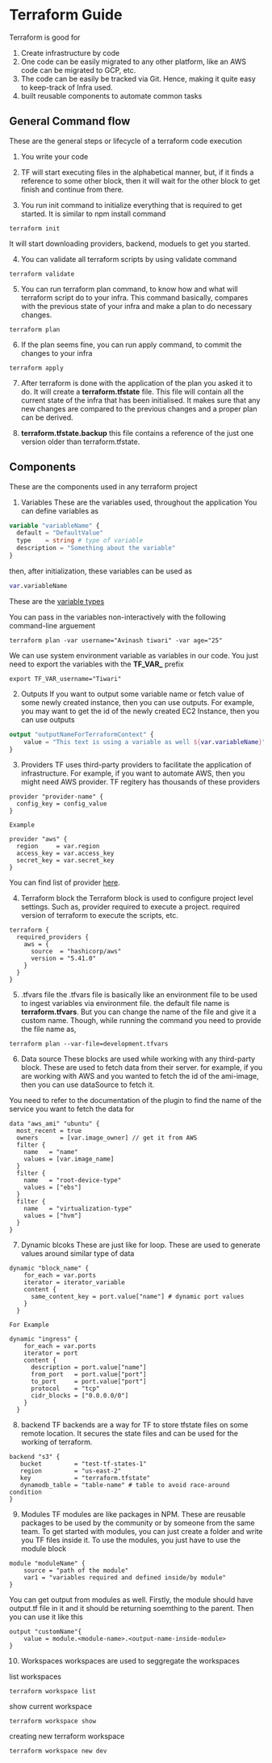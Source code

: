 # Terraform Guide

Terraform is good for
1. Create infrastructure by code
2. One code can be easily migrated to any other platform, like an AWS code can be migrated to GCP, etc.
3. The code can be easily be tracked via Git. Hence, making it quite easy to keep-track of Infra used.
4. built reusable components to automate common tasks

## General Command flow
These are the general steps or lifecycle of a terraform code execution
1. You write your code
2. TF will start executing files in the alphabetical manner, but, if it finds a reference to some other block, then it will wait for the other block to get finish and continue from there.

3. You run init command to initialize everything that is required to get started. It is similar to npm install command
```
terraform init
```
It will start downloading providers, backend, moduels to get you started.

4. You can validate all terraform scripts by using validate command
```
terraform validate
```

5. You can run terraform plan command, to know how and what will terraform script do to your infra. This command basically, compares with the previous state of your infra and make a plan to do necessary changes.
```
terraform plan
```

6. If the plan seems fine, you can run apply command, to commit the changes to your infra
```
terraform apply
```

7. After terraform is done with the application of the plan you asked it to do. It will create a **terraform.tfstate** file. This file will contain all the current state of the infra that has been initialised. It makes sure that any new changes are compared to the previous changes and a proper plan can be derived.

8. **terraform.tfstate.backup** this file contains a reference of the just one version older than terraform.tfstate.

## Components

These are the components used in any terraform project

1. Variables
These are the variables used, throughout the application
You can define variables as
```terraform
variable "variableName" {
  default = "DefaultValue"
  type    = string # type of variable
  description = "Something about the variable"
}
```
then, after initialization, these variables can be used as

```terraform
var.variableName
```
These are the [variable types](https://developer.hashicorp.com/terraform/language/expressions/types)

You can pass in the variables non-interactively with the following command-line arguement
```
terraform plan -var username="Avinash tiwari" -var age="25"
```

We can use system environment variable as variables in our code. You just need to export the variables with the **TF_VAR_** prefix
```
export TF_VAR_username="Tiwari"
```

2. Outputs
If you want to output some variable name or fetch value of some newly created instance, then you can use outputs.
For example, you may want to get the id of the newly created EC2 Instance, then you can use outputs

```terraform
output "outputNameForTerraformContext" {
    value = "This text is using a variable as well ${var.variableName}"
}
```

3. Providers
TF uses third-party providers to facilitate the application of infrastructure. For example, if you want to automate AWS, then you might need AWS provider. TF regitery has thousands of these providers

```
provider "provider-name" {
  config_key = config_value
}

Example

provider "aws" {
  region     = var.region
  access_key = var.access_key
  secret_key = var.secret_key
}

```
You can find list of provider [here](https://registry.terraform.io/browse/providers).

4. Terraform block
the Terraform block is used to configure project level settings. Such as, provider required to execute a project. required version of terraform to execute the scripts, etc.

```
terraform {
  required_providers {
    aws = {
      source  = "hashicorp/aws"
      version = "5.41.0"
    }
  }
}
```
5. .tfvars file
the .tfvars file is basically like an environment file to be used to ingest variables via environment file.
the default file name is **terraform.tfvars**. But you can change the name of the file and give it a custom name.
Though, while running the command you need to provide the file name as,

```
terraform plan --var-file=development.tfvars
```

6. Data source
These blocks are used while working with any third-party block. These are used to fetch data from their server. for example, if you are working with AWS and you wanted to fetch the id of the ami-image, then you can use dataSource to fetch it.

You need to refer to the documentation of the plugin to find the name of the service you want to fetch the data for

```
data "aws_ami" "ubuntu" {
  most_recent = true
  owners      = [var.image_owner] // get it from AWS
  filter {
    name   = "name"
    values = [var.image_name]
  }
  filter {
    name   = "root-device-type"
    values = ["ebs"]
  }
  filter {
    name   = "virtualization-type"
    values = ["hvm"]
  }
}
```

7. Dynamic blcoks
These are just like for loop. These are used to generate values around similar type of data
```
dynamic "block_name" {
    for_each = var.ports
    iterator = iterator_variable
    content {
      same_content_key = port.value["name"] # dynamic port values
    }
  }

For Example

dynamic "ingress" {
    for_each = var.ports
    iterator = port
    content {
      description = port.value["name"]
      from_port   = port.value["port"]
      to_port     = port.value["port"]
      protocol    = "tcp"
      cidr_blocks = ["0.0.0.0/0"]
    }
  }

```
8. backend
TF backends are a way for TF to store tfstate files on some remote location. It secures the state files and can be used for the working of terraform.
```
backend "s3" {
   bucket         = "test-tf-states-1"
   region         = "us-east-2"
   key            = "terraform.tfstate"
   dynamodb_table = "table-name" # table to avoid race-around condition
}
```
9. Modules
TF modules are like packages in NPM. These are reusable packages to be used by the community or by someone from the same team.
To get started with modules, you can just create a folder and write you TF files inside it.
To use the modules, you just have to use the module block
```
module "moduleName" {
    source = "path of the module"
    var1 = "variables required and defined inside/by module"
}
```
You can get output from modules as well. Firstly, the module should have output.tf file in it and it should be returning soemthing to the parent. Then you can use it like this
```
output "customName"{
    value = module.<module-name>.<output-name-inside-module>
}
```
10. Workspaces
workspaces are used to seggregate the workspaces

list workspaces
```
terraform workspace list
```

show current workspace
```
terraform workspace show
```

creating new terraform workspace
```
terraform workspace new dev
```